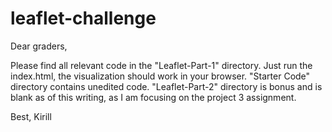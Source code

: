 # leaflet-challenge
 Dear graders,

 Please find all relevant code in the "Leaflet-Part-1" directory. Just run the index.html, the visualization should work in your browser. 
 "Starter Code" directory contains unedited code. "Leaflet-Part-2" directory is bonus and is blank as of this writing, as I am focusing on the 
 project 3 assignment.

 Best,
 Kirill

